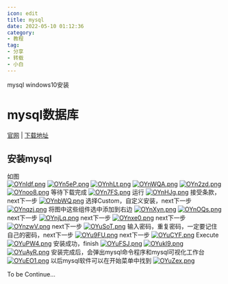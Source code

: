 ```yaml
---
icon: edit
title: mysql
date: 2022-05-10 01:12:36
category:
- 教程
tag:
- 分享
- 转载
- 小白
---
```

mysql windows10安装
<!-- more -->
# mysql数据库
[官网](https://www.mysql.com/) | [下载地址](https://dev.mysql.com/downloads/installer/)  

## 安装mysql
如图  
[![OYnIdf.png](https://s1.ax1x.com/2022/05/10/OYnIdf.png)](https://imgtu.com/i/OYnIdf)
[![OYn5eP.png](https://s1.ax1x.com/2022/05/10/OYn5eP.png)](https://imgtu.com/i/OYn5eP)
[![OYnhLt.png](https://s1.ax1x.com/2022/05/10/OYnhLt.png)](https://imgtu.com/i/OYnhLt)
[![OYnWQA.png](https://s1.ax1x.com/2022/05/10/OYnWQA.png)](https://imgtu.com/i/OYnWQA)
[![OYn2zd.png](https://s1.ax1x.com/2022/05/10/OYn2zd.png)](https://imgtu.com/i/OYn2zd)
[![OYnoo8.png](https://s1.ax1x.com/2022/05/10/OYnoo8.png)](https://imgtu.com/i/OYnoo8)
等待下载完成
[![OYn7FS.png](https://s1.ax1x.com/2022/05/10/OYn7FS.png)](https://imgtu.com/i/OYn7FS)
运行
[![OYnHJg.png](https://s1.ax1x.com/2022/05/10/OYnHJg.png)](https://imgtu.com/i/OYnHJg)
接受条款，next下一步
[![OYnbWQ.png](https://s1.ax1x.com/2022/05/10/OYnbWQ.png)](https://imgtu.com/i/OYnbWQ)
选择Custom，自定义安装，next下一步
[![OYnqzj.png](https://s1.ax1x.com/2022/05/10/OYnqzj.png)](https://imgtu.com/i/OYnqzj)
将图中这些组件选中添加到右边
[![OYnXyn.png](https://s1.ax1x.com/2022/05/10/OYnXyn.png)](https://imgtu.com/i/OYnXyn)
[![OYnOQs.png](https://s1.ax1x.com/2022/05/10/OYnOQs.png)](https://imgtu.com/i/OYnOQs)
next下一步
[![OYnjLq.png](https://s1.ax1x.com/2022/05/10/OYnjLq.png)](https://imgtu.com/i/OYnjLq)
next下一步
[![OYnxe0.png](https://s1.ax1x.com/2022/05/10/OYnxe0.png)](https://imgtu.com/i/OYnxe0)
next下一步
[![OYnzwV.png](https://s1.ax1x.com/2022/05/10/OYnzwV.png)](https://imgtu.com/i/OYnzwV)
next下一步
[![OYuSoT.png](https://s1.ax1x.com/2022/05/10/OYuSoT.png)](https://imgtu.com/i/OYuSoT)
输入密码，重复密码，一定要记住自己的密码，next下一步
[![OYu9FU.png](https://s1.ax1x.com/2022/05/10/OYu9FU.png)](https://imgtu.com/i/OYu9FU)
next下一步
[![OYuCYF.png](https://s1.ax1x.com/2022/05/10/OYuCYF.png)](https://imgtu.com/i/OYuCYF)
Execute
[![OYuPW4.png](https://s1.ax1x.com/2022/05/10/OYuPW4.png)](https://imgtu.com/i/OYuPW4)
安装成功，finish
[![OYuFSJ.png](https://s1.ax1x.com/2022/05/10/OYuFSJ.png)](https://imgtu.com/i/OYuFSJ)
[![OYukl9.png](https://s1.ax1x.com/2022/05/10/OYukl9.png)](https://imgtu.com/i/OYukl9)
[![OYuAyR.png](https://s1.ax1x.com/2022/05/10/OYuAyR.png)](https://imgtu.com/i/OYuAyR)
安装完成后，会弹出mysql命令程序和mysql可视化工作台
[![OYuEO1.png](https://s1.ax1x.com/2022/05/10/OYuEO1.png)](https://imgtu.com/i/OYuEO1)
以后mysql软件可以在开始菜单中找到
[![OYuZex.png](https://s1.ax1x.com/2022/05/10/OYuZex.png)](https://imgtu.com/i/OYuZex)


To be Continue...
